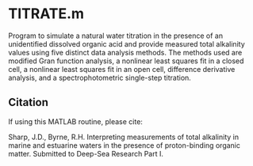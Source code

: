 # TITRATE.m

Program to simulate a natural water titration in the presence of an unidentified dissolved organic acid and provide measured total alkalinity values using five distinct data analysis methods. The methods used are modified Gran function analysis, a nonlinear least squares fit in a closed cell, a nonlinear least squares fit in an open cell, difference derivative analysis, and a spectrophotometric single-step titration.

## Citation

If using this MATLAB routine, please cite:

Sharp, J.D., Byrne, R.H. Interpreting measurements of total alkalinity in marine and estuarine waters in the presence of proton-binding organic matter. Submitted to Deep-Sea Research Part I.
